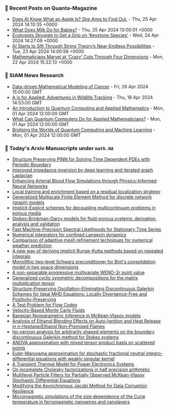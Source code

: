 ### 📝 Recent Posts on Quanta-Magazine
<!-- quanta starts -->
* <a href="https://www.quantamagazine.org/does-ai-know-what-an-apple-is-she-aims-to-find-out-20240425/">Does AI Know What an Apple Is? She Aims to Find Out.</a> - Thu, 25 Apr 2024 14:10:35 +0000
* <a href="https://www.quantamagazine.org/what-does-milk-do-for-babies-20240425/">What Does Milk Do for Babies?</a> - Thu, 25 Apr 2024 13:00:01 +0000
* <a href="https://www.quantamagazine.org/ecologists-struggle-to-get-a-grip-on-keystone-species-20240424/">Ecologists Struggle to Get a Grip on ‘Keystone Species’</a> - Wed, 24 Apr 2024 14:27:09 +0000
* <a href="https://www.quantamagazine.org/ai-starts-to-sift-through-string-theorys-near-endless-possibilities-20240423/">AI Starts to Sift Through String Theory’s Near-Endless Possibilities</a> - Tue, 23 Apr 2024 14:00:56 +0000
* <a href="https://www.quantamagazine.org/mathematicians-marvel-at-crazy-cuts-through-four-dimensions-20240422/">Mathematicians Marvel at ‘Crazy’ Cuts Through Four Dimensions</a> - Mon, 22 Apr 2024 15:22:13 +0000
<!-- quanta ends -->

### 📝 SIAM News Research
<!-- siam-news starts -->
* <a href="https://sinews.siam.org/Details-Page/data-driven-mathematical-modeling-of-cancer">Data-driven Mathematical Modeling of Cancer</a> - Fri, 26 Apr 2024 15:00:00 GMT
* <a href="https://sinews.siam.org/Details-Page/a-is-for-applied-adventures-in-wildlife-tracking">A is for Applied: Adventures in Wildlife Tracking</a> - Thu, 18 Apr 2024 14:53:00 GMT
* <a href="https://sinews.siam.org/Details-Page/an-introduction-to-quantum-computing-and-applied-mathematics">An Introduction to Quantum Computing and Applied Mathematics</a> - Mon, 01 Apr 2024 12:00:00 GMT
* <a href="https://sinews.siam.org/Details-Page/what-can-quantum-computers-do-for-applied-mathematicians">What Can Quantum Computers Do for Applied Mathematicians?</a> - Mon, 01 Apr 2024 12:00:00 GMT
* <a href="https://sinews.siam.org/Details-Page/bridging-the-worlds-of-quantum-computing-and-machine-learning">Bridging the Worlds of Quantum Computing and Machine Learning</a> - Mon, 01 Apr 2024 12:00:00 GMT
<!-- siam-news ends -->

### 📝 Today's Arxiv Manuscripts under ``math.NA``
<!-- arxiv-math-na starts -->
* <a href="https://arxiv.org/abs/2404.16189">Structure Preserving PINN for Solving Time Dependent PDEs with Periodic Boundary</a>
* <a href="https://arxiv.org/abs/2404.16324">Improved impedance inversion by deep learning and iterated graph Laplacian</a>
* <a href="https://arxiv.org/abs/2404.16347">Enhancing Arterial Blood Flow Simulations through Physics-Informed Neural Networks</a>
* <a href="https://arxiv.org/abs/2404.16537">Local training and enrichment based on a residual localization strategy</a>
* <a href="https://arxiv.org/abs/2404.16554">Generalized Multiscale Finite Element Method for discrete network (graph) models</a>
* <a href="https://arxiv.org/abs/2404.16576">Implicit-Explicit schemes for decoupling multicontinuum problems in porous media</a>
* <a href="https://arxiv.org/abs/2404.16577">Stokes-Brinkman-Darcy models for fluid-porous systems: derivation, analysis and validation</a>
* <a href="https://arxiv.org/abs/2404.16583">Fast Machine-Precision Spectral Likelihoods for Stationary Time Series</a>
* <a href="https://arxiv.org/abs/2404.16584">Numerical integrators for confined Langevin dynamics</a>
* <a href="https://arxiv.org/abs/2404.16648">Comparison of adaptive mesh refinement techniques for numerical weather prediction</a>
* <a href="https://arxiv.org/abs/2404.16665">A new way of deriving implicit Runge-Kutta methods based on repeated integrals</a>
* <a href="https://arxiv.org/abs/2404.16684">Monolithic two-level Schwarz preconditioner for Biot's consolidation model in two space dimensions</a>
* <a href="https://arxiv.org/abs/2404.16694">A non-separable progressive multivariate WENO-$2r$ point value</a>
* <a href="https://arxiv.org/abs/2404.16699">Generalized cyclic symmetric decompositions for the matrix multiplication tensor</a>
* <a href="https://arxiv.org/abs/2404.16794">Structure-Preserving Oscillation-Eliminating Discontinuous Galerkin Schemes for Ideal MHD Equations: Locally Divergence-Free and Positivity-Preserving</a>
* <a href="https://arxiv.org/abs/2404.16798">A Test Problem for Flow Codes</a>
* <a href="https://arxiv.org/abs/2404.16274">Velocity-Based Monte Carlo Fluids</a>
* <a href="https://arxiv.org/abs/2404.16742">Bayesian Nonparametric Inference in McKean-Vlasov models</a>
* <a href="https://arxiv.org/abs/2404.16762">Analysis of Ethanol Blending Effects on Auto-Ignition and Heat Release in n-Heptane/Ethanol Non-Premixed Flames</a>
* <a href="https://arxiv.org/abs/2301.12577">hp-version analysis for arbitrarily shaped elements on the boundary discontinuous Galerkin method for Stokes systems</a>
* <a href="https://arxiv.org/abs/2306.09174">ANOVA approximation with mixed tensor product basis on scattered points</a>
* <a href="https://arxiv.org/abs/2401.15407">Euler-Maruyama approximation for stochastic fractional neutral integro-differential equations with weakly singular kernel</a>
* <a href="https://arxiv.org/abs/2403.03268">A Transient Thermal Model for Power Electronics Systems</a>
* <a href="https://arxiv.org/abs/2403.13123">On incomplete Cholesky factorizations in half precision arithmetic</a>
* <a href="https://arxiv.org/abs/2404.15606">Multilevel Particle Filters for Partially Observed McKean-Vlasov Stochastic Differential Equations</a>
* <a href="https://arxiv.org/abs/2206.08479">Modifying the Asynchronous Jacobi Method for Data Corruption Resilience</a>
* <a href="https://arxiv.org/abs/2401.05722">Micromagnetic simulations of the size dependence of the Curie temperature in ferromagnetic nanowires and nanolayers</a>
<!-- arxiv-math-na ends -->

